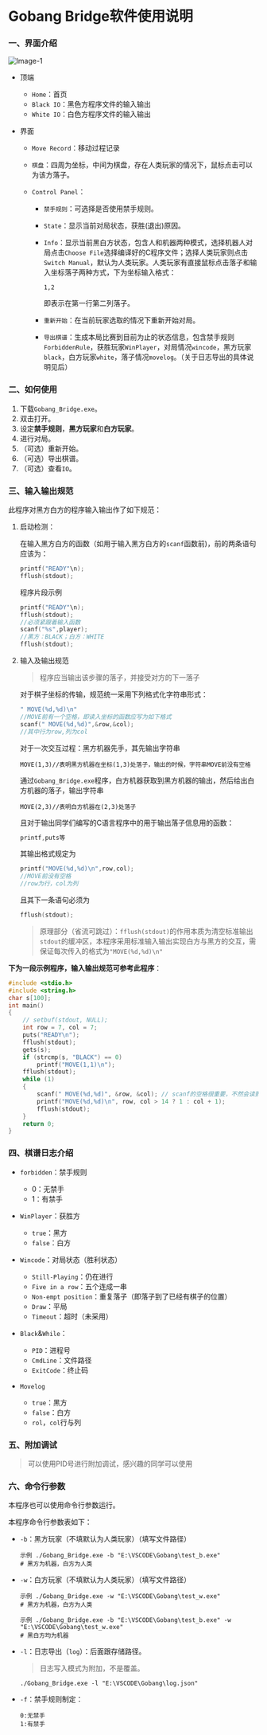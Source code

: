 # Gobang Bridge软件使用说明

###  一、界面介绍

![Image-1](E:\VSCODE\UbuntuShare\C\Gobang\src\docs\Pic\Image-1.png)

- 顶端

  - `Home`：首页
  - `Black IO`：黑色方程序文件的输入输出
  - `White IO`：白色方程序文件的输入输出

- 界面

  - `Move Record`：移动过程记录

  - `棋盘`：四周为坐标，中间为棋盘，存在人类玩家的情况下，鼠标点击可以为该方落子。

  - `Control Panel`：

    - `禁手规则`：可选择是否使用禁手规则。

    - `State`：显示当前对局状态，获胜(退出)原因。

    - `Info`：显示当前黑白方状态，包含人和机器两种模式，选择机器人对局点击`Choose File`选择编译好的C程序文件；选择人类玩家则点击`Switch Manual`，默认为人类玩家。人类玩家有直接鼠标点击落子和输入坐标落子两种方式，下为坐标输入格式：

      ```
      1,2
      ```

      即表示在第一行第二列落子。

    - `重新开始`：在当前玩家选取的情况下重新开始对局。

    - `导出棋谱`：生成本局比赛到目前为止的状态信息，包含禁手规则`ForbiddenRule`，获胜玩家`WinPlayer`，对局情况`wincode`，黑方玩家`black`，白方玩家`white`，落子情况`movelog`。（关于日志导出的具体说明见后）

### 二、如何使用

1. 下载`Gobang_Bridge.exe`。
2. 双击打开。
3. 设定**禁手规则**，**黑方玩家**和**白方玩家**。
4. 进行对局。
5. （可选）重新开始。
6. （可选）导出棋谱。
7. （可选）查看`IO`。


### 三、输入输出规范

此程序对黑方白方的程序输入输出作了如下规范：

1. 启动检测：

   在输入黑方白方的函数（如用于输入黑方白方的`scanf`函数前)，前的两条语句应该为：

   ```C 
   printf("READY"\n);
   fflush(stdout);
   ```

   程序片段示例

   ```C
   printf("READY"\n);
   fflush(stdout);
   //必须紧跟着输入函数
   scanf("%s",player);
   //黑方：BLACK；白方：WHITE
   fflush(stdout);
   ```

2. 输入及输出规范

   > 程序应当输出该步骤的落子，并接受对方的下一落子

   对于棋子坐标的传输，规范统一采用下列格式化字符串形式：

   ```C
   " MOVE(%d,%d)\n"
   //MOVE前有一个空格，即读入坐标的函数应写为如下格式
   scanf(" MOVE(%d,%d)",&row,&col);
   //其中行为row,列为col
   ```
	对于一次交互过程：黑方机器先手，其先输出字符串

    ```
   MOVE(1,3)//表明黑方机器在坐标(1,3)处落子，输出的时候，字符串MOVE前没有空格
    ```

   通过`Gobang_Bridge.exe`程序，白方机器获取到黑方机器的输出，然后给出白方机器的落子，输出字符串

    ```
    MOVE(2,3)//表明白方机器在(2,3)处落子
    ```

   且对于输出同学们编写的C语言程序中的用于输出落子信息用的函数：

    ```C
    printf,puts等 
    ```
   
   其输出格式规定为

   ```C
   printf("MOVE(%d,%d)\n",row,col);
   //MOVE前没有空格
   //row为行，col为列
   ```

   且其下一条语句必须为

   ```c
   fflush(stdout);
   ```


   > 原理部分（省流可跳过）：`fflush(stdout)`的作用本质为清空标准输出`stdout`的缓冲区，本程序采用标准输入输出实现白方与黑方的交互，需保证每次传入的格式为`"MOVE(%d,%d)\n"`

**下为一段示例程序，输入输出规范可参考此程序**：

```C
#include <stdio.h>
#include <string.h>
char s[100];
int main()
{
	// setbuf(stdout, NULL);
	int row = 7, col = 7;
	puts("READY\n");
	fflush(stdout);
	gets(s);
	if (strcmp(s, "BLACK") == 0)
		printf("MOVE(1,1)\n");
	fflush(stdout);
	while (1)
	{
		scanf(" MOVE(%d,%d)", &row, &col); // scanf的空格很重要，不然会读到换行符等
		printf("MOVE(%d,%d)\n", row, col > 14 ? 1 : col + 1);
		fflush(stdout);
	}
	return 0;
}
```



### 四、棋谱日志介绍

- `forbidden`：禁手规则

  - 0：无禁手
  - 1：有禁手
  
- `WinPlayer`：获胜方

  - `true`：黑方
  - `false`：白方

- `Wincode`：对局状态（胜利状态）

  - `Still-Playing`：仍在进行
  - `Five in a row`：五个连成一串
  - `Non-empt position`：重复落子（即落子到了已经有棋子的位置）
  - `Draw`：平局
  - `Timeout`：超时（未采用）

- `Black`&`While`：

  - `PID`：进程号
  - `CmdLine`：文件路径
  - `ExitCode`：终止码

- `Movelog`

  - `true`：黑方
  - `false`：白方
  - `rol`，`col`行与列


### 五、附加调试

> 可以使用PID号进行附加调试，感兴趣的同学可以使用

### 六、命令行参数

本程序也可以使用命令行参数运行。

本程序命令行参数表如下：

- `-b`：黑方玩家（不填默认为人类玩家）（填写文件路径）

  ```shell
  示例 ./Gobang_Bridge.exe -b "E:\VSCODE\Gobang\test_b.exe" 
  # 黑方为机器，白方为人类
  ```
  
- `-w`：白方玩家（不填默认为人类玩家）（填写文件路径）

  ```shell
  示例 ./Gobang_Bridge.exe -w "E:\VSCODE\Gobang\test_w.exe" 
  # 黑方为机器，白方为人类
  ```

  ```shell
  示例 ./Gobang_Bridge.exe -b "E:\VSCODE\Gobang\test_b.exe" -w "E:\VSCODE\Gobang\test_w.exe" 
  # 黑白方均为机器
  ```

- `-l`：日志导出（`log`）：后面跟存储路径。

  >  日志写入模式为附加，不是覆盖。

  ```shell
  ./Gobang_Bridge.exe -l "E:\VSCODE\Gobang\log.json"
  ```

- `-f`：禁手规则制定：

  ```
  0:无禁手
  1:有禁手
  ```
